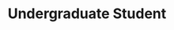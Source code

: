 ---
publish: true
name: Anna Wang
title: Undergraduate Student
picture: 
google-scholar: 
CV:
linkedin: 
twitter:
email: 
---